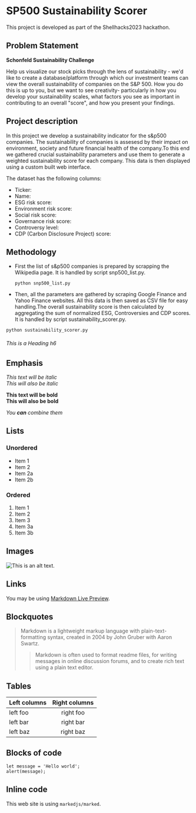 # SP500 Sustainability Scorer


This project is developed as part of the Shellhacks2023 hackathon.

## Problem Statement 

**Schonfeld Sustainability Challenge**

Help us visualize our stock picks through the lens of sustainability - we'd like to create a database/platform through which our investment teams can view the overall sustainability of companies on the S&P 500. How you do this is up to you, but we want to see creativity- particularly in how you develop your sustainability scales, what factors you see as important in contributing to an overall "score", and how you present your findings.

## Project description 

In this project we develop a sustainability indicator for the s&p500 companies. The sustainability of companies is assesesd by their impact on environment, society and future financial health of the company.To this end we gathered crucial sustainability parameters and use them to generate a weighted sustainability score for each company. This data is then displayed using a custom built web interface.

The dataset has the following columns:
* Ticker: 
* Name:
* ESG risk score:
* Environment risk score:
* Social risk score:
* Governance risk score:
* Controversy level:
* CDP (Carbon Disclosure Project) score:


## Methodology

* First  the list of s&p500 companies is prepared by scrapping the Wikipedia page. It is handled by script snp500_list.py.
  ```
  python snp500_list.py

  ```
* Then, all the parameters are gathered by scraping Google Finance and Yahoo Finance websites. All this data is then saved as CSV file for easy handling.The overall sustainability score is then calculated by aggregating the sum of normalized ESG, Controversies and CDP scores. It is handled by script sustainability_scorer.py.
```
python sustainability_scorer.py
```

###### This is a Heading h6

## Emphasis

*This text will be italic*  
_This will also be italic_

**This text will be bold**  
__This will also be bold__

_You **can** combine them_

## Lists

### Unordered

* Item 1
* Item 2
* Item 2a
* Item 2b

### Ordered

1. Item 1
1. Item 2
1. Item 3
  1. Item 3a
  1. Item 3b

## Images

![This is an alt text.](/image/sample.png "This is a sample image.")

## Links

You may be using [Markdown Live Preview](https://markdownlivepreview.com/).

## Blockquotes

> Markdown is a lightweight markup language with plain-text-formatting syntax, created in 2004 by John Gruber with Aaron Swartz.
>
>> Markdown is often used to format readme files, for writing messages in online discussion forums, and to create rich text using a plain text editor.

## Tables

| Left columns  | Right columns |
| ------------- |:-------------:|
| left foo      | right foo     |
| left bar      | right bar     |
| left baz      | right baz     |

## Blocks of code

```
let message = 'Hello world';
alert(message);
```

## Inline code

This web site is using `markedjs/marked`.
